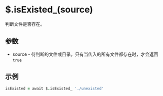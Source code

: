 # $.isExisted_(source)

判断文件是否存在。

## 参数

- source - 待判断的文件或目录。只有当传入的所有文件都存在时，才会返回`true`

## 示例

```coffeescript
isExisted = await $.isExisted_ './unexisted'
```